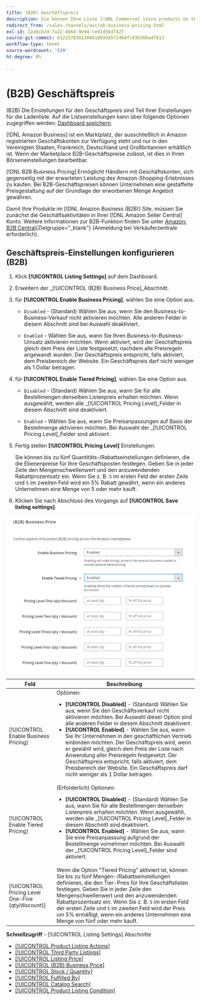 ```yaml
---
title: (B2B) Geschäftspreis
description: Sie können Ihre Liste [!DNL Commerce] store products on the Amazon Business (B2B) site by enabling business in your Amazon [!DNL Seller Central] Konto.
redirect_from: /sales-channels/asc/ob-business-pricing.html
exl-id: 12a6cb2d-7a22-4b6d-9e94-ce91d564f42f
source-git-commit: 632157839130461869345724bdfc03b306a4f613
workflow-type: tm+mt
source-wordcount: '539'
ht-degree: 0%

---
```


# (B2B) Geschäftspreis

(B2B) Die Einstellungen für den Geschäftspreis sind Teil Ihrer Einstellungen für die Ladenliste. Auf die Listseinstellungen kann über folgende Optionen zugegriffen werden: [Dashboard speichern](./amazon-store-dashboard.md).

[!DNL Amazon Business] ist ein Marktplatz, der ausschließlich in Amazon registrierten Geschäftskonten zur Verfügung steht und nur in den Vereinigten Staaten, Frankreich, Deutschland und Großbritannien erhältlich ist. Wenn der Marketplace B2B-Geschäftspreise zulässt, ist dies in Ihren Börseneinstellungen bearbeitbar.

[!DNL B2B Business Pricing] Ermöglicht Händlern mit Geschäftskonten, sich gegenseitig mit der erwarteten Leistung des Amazon-Shopping-Erlebnisses zu kaufen. Bei B2B-Geschäftspreisen können Unternehmen eine gestaffelte Preisgestaltung auf der Grundlage der erworbenen Menge Angebot gewähren.

Damit Ihre Produkte im [!DNL Amazon Business (B2B)] Site, müssen Sie zunächst die Geschäftsaktivitäten in Ihrer [!DNL Amazon Seller Central] Konto. Weitere Informationen zur B2B-Funktion finden Sie unter [Amazon: B2B Central](https://sellercentral.amazon.com/gp/help/G202161480/){Zielgruppe=&quot;_blank&quot;} (Anmeldung bei Verkäuferzentrale erforderlich).

## Geschäftspreis-Einstellungen konfigurieren (B2B)

1. Klick **[!UICONTROL Listing Settings]** auf dem Dashboard.

1. Erweitern der _[!UICONTROL (B2B) Business Price]_Abschnitt.

1. für **[!UICONTROL Enable Business Pricing]**, wählen Sie eine Option aus.

   - `Disabled` - (Standard) Wählen Sie aus, wenn Sie den Business-to-Business-Verkauf nicht aktivieren möchten. Alle anderen Felder in diesem Abschnitt sind bei Auswahl deaktiviert.

   - `Enabled` - Wählen Sie aus, wann Sie Ihren Business-to-Business-Umsatz aktivieren möchten. Wenn aktiviert, wird der Geschäftspreis gleich dem Preis der Liste festgesetzt, nachdem alle Preisregeln angewandt wurden. Der Geschäftspreis entspricht, falls aktiviert, dem Preisbereich der Website. Ein Geschäftspreis darf nicht weniger als 1 Dollar betragen.

1. für **[!UICONTROL Enable Tiered Pricing]**, wählen Sie eine Option aus.

   - `Disabled` - (Standard) Wählen Sie aus, wann Sie für alle Bestellmengen denselben Listenpreis erhalten möchten. Wenn ausgewählt, werden alle _[!UICONTROL Pricing Level]_Felder in diesem Abschnitt sind deaktiviert.

   - `Enabled` - Wählen Sie aus, wann Sie Preisanpassungen auf Basis der Bestellmenge aktivieren möchten. Bei Auswahl der _[!UICONTROL Pricing Level]_Felder sind aktiviert.

1. Fertig stellen **[!UICONTROL Pricing Level]** Einstellungen.

   Sie können bis zu fünf Quantitäts-/Rabattseinstellungen definieren, die die Ebenenpreise für Ihre Geschäftsposten festlegen. Geben Sie in jeder Zeile den Mengenschwellenwert und den anzuwendenden Rabattprozentsatz ein. Wenn Sie z. B. `5` im ersten Feld der ersten Zeile und `5` im zweiten Feld wird ein 5% Rabatt gewährt, wenn ein anderes Unternehmen eine Menge von 5 oder mehr kauft.

1. Klicken Sie nach Abschluss des Vorgangs auf **[!UICONTROL Save listing settings]**.

![Amazon Business Pricing (B2B)](assets/amazon-business-pricing.png)

| Feld | Beschreibung |
|--- |--- |
| [!UICONTROL Enable Business Pricing] | Optionen: <ul><li>**[!UICONTROL Disabled]** - (Standard) Wählen Sie aus, wenn Sie den Geschäftsverkauf nicht aktivieren möchten. Bei Auswahl dieser Option sind alle anderen Felder in diesem Abschnitt deaktiviert.</li><li>**[!UICONTROL Enabled]** - Wählen Sie aus, wann Sie Ihr Unternehmen in den geschäftlichen Vertrieb einbinden möchten. Der Geschäftspreis wird, wenn er gewählt wird, gleich dem Preis der Liste nach Anwendung aller Preisregeln festgesetzt. Der Geschäftspreis entspricht, falls aktiviert, dem Preisbereich der Website. Ein Geschäftspreis darf nicht weniger als 1 Dollar betragen.</li></ul> |
| [!UICONTROL Enable Tiered Pricing] | (Erforderlich) Optionen: <ul><li>**[!UICONTROL Disabled]** - (Standard) Wählen Sie aus, wann Sie für alle Bestellmengen denselben Listenpreis erhalten möchten. Wenn ausgewählt, werden alle _[!UICONTROL Pricing Level]_Felder in diesem Abschnitt sind deaktiviert.</li><li>**[!UICONTROL Enabled]** - Wählen Sie aus, wann Sie eine Preisanpassung aufgrund der Bestellmenge vornehmen möchten. Bei Auswahl der _[!UICONTROL Pricing Level]_Felder sind aktiviert.</li></ul> |
| [!UICONTROL Pricing Level One-Five (qty/discount)] | Wenn die Option &quot;Tiered Pricing&quot; aktiviert ist, können Sie bis zu fünf Mengen-/Rabattseinstellungen definieren, die den Tier-Preis für Ihre Geschäftslisten festlegen. Geben Sie in jeder Zeile den Mengenschwellenwert und den anzuwendenden Rabattprozentsatz ein. Wenn Sie z. B. `5` im ersten Feld der ersten Zeile und `5` im zweiten Feld wird der Preis um 5% ermäßigt, wenn ein anderes Unternehmen eine Menge von fünf oder mehr kauft. |

**Schnellzugriff** - [!UICONTROL Listing Settings] Abschnitte

- [[!UICONTROL Product Listing Actions]](./product-listing-actions.md)
- [[!UICONTROL Third Party Listings]](./third-party-listing-settings.md)
- [[!UICONTROL Listing Price]](./listing-price.md)
- [[!UICONTROL (B2B) Business Price]](./business-pricing.md)
- [[!UICONTROL Stock / Quantity]](./stock-quantity.md)
- [[!UICONTROL Fulfilled By]](./fulfilled-by.md)
- [[!UICONTROL Catalog Search]](./catalog-search.md)
- [[!UICONTROL Product Listing Condition]](./product-listing-condition.md)
